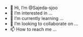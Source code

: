 - 👋 Hi, I’m @Sajeda-sjoo
- 👀 I’m interested in ...
- 🌱 I’m currently learning ...
- 💞️ I’m looking to collaborate on ...
- 📫 How to reach me ...

<!---
Sajeda-sjoo/Sajeda-sjoo is a ✨ special ✨ repository because its `README.md` (this file) appears on your GitHub profile.
You can click the Preview link to take a look at your changes.
--->
